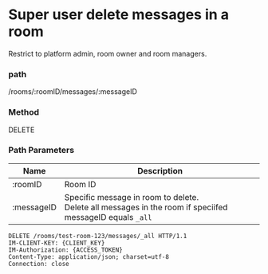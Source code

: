 # Super user delete messages in a room
Restrict to platform admin, room owner and room managers.

### path
/rooms/:roomID/messages/:messageID

### Method
DELETE

### Path Parameters

| Name | Description |
| ---- | ----------- |
| :roomID  | Room ID     |
| :messageID  | Specific message in room to delete.<br/>Delete all messages in the room if speciifed messageID equals `_all`     |

```
DELETE /rooms/test-room-123/messages/_all HTTP/1.1
IM-CLIENT-KEY: {CLIENT_KEY}
IM-Authorization: {ACCESS_TOKEN}
Content-Type: application/json; charset=utf-8
Connection: close
```
